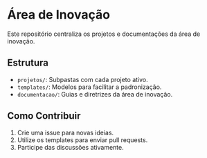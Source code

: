 # Área de Inovação

Este repositório centraliza os projetos e documentações da área de inovação. 

## Estrutura
- `projetos/`: Subpastas com cada projeto ativo.
- `templates/`: Modelos para facilitar a padronização.
- `documentacao/`: Guias e diretrizes da área de inovação.

## Como Contribuir
1. Crie uma issue para novas ideias.
2. Utilize os templates para enviar pull requests.
3. Participe das discussões ativamente.
